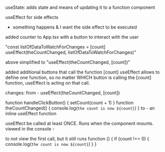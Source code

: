 useState: adds state and means of updating it to a function component

useEffect for side effects

- something happens & I want the side effect to be executed

added counter to App.tsx with a button to interact with the user

"const listOfDataToWatchForChanges = [count]
useEffect(theCountChanged, listOfDataToWatchForChanges)"

above simplified to "useEffect(theCountChanged, [count])"

added additional buttons that call the function [count]
useEffect allows to define one function, so no matter WHICH button is calling the [count] function, useEffect is acting on that call.

changes:
from -
useEffect(theCountChanged, [count])

function handleClickButton() {
setCount(count + 1)
}
function theCountChanged() {
console.log(`the count is now ${count}`)
}
to - an inline useEffect function

useEffect be called at least ONCE. Runs when the component mounts.
viewed in the console -

to not view the first call, but it still runs
function () {
if (count !== 0) {
console.log(`the count is now ${count}`)
}
}
